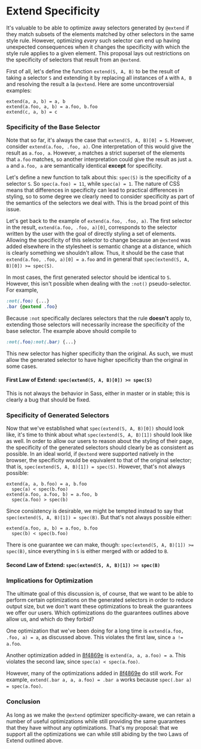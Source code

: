 # Extend Specificity

It's valuable to be able to optimize away selectors generated by `@extend` if
they match subsets of the elements matched by other selectors in the same style
rule. However, optimizing *every* such selector can end up having unexpected
consequences when it changes the specificity with which the style rule applies
to a given element. This proposal lays out restrictions on the specificity of
selectors that result from an `@extend`.

First of all, let's define the function `extend(S, A, B)` to be the result of
taking a selector `S` and extending it by replacing all instances of `A` with
`A, B` and resolving the result a la `@extend`. Here are some uncontroversial
examples:

```
extend(a, a, b) = a, b
extend(a.foo, a, b) = a.foo, b.foo
extend(c, a, b) = c
```

### Specificity of the Base Selector

Note that so far, it's always the case that `extend(S, A, B)[0] = S`. However,
consider `extend(a.foo, .foo, a)`. One interpretation of this would give the
result as `a.foo, a`. However, `a` matches a strict superset of the elements
that `a.foo` matches, so another interpretation could give the result as just
`a`. `a` and `a.foo, a` are semantically identical **except** for specificity.

Let's define a new function to talk about this: `spec(S)` is the specificity of
a selector `S`. So `spec(a.foo) = 11`, while `spec(a) = 1`. The nature of CSS
means that differences in specificity can lead to practical differences in
styling, so to some degree we clearly need to consider specificity as part of
the semantics of the selectors we deal with. This is the broad point of this
issue.

Let's get back to the example of `extend(a.foo, .foo, a)`. The first selector in
the result, `extend(a.foo, .foo, a)[0]`, corresponds to the selector written by
the user with the goal of directly styling a set of elements. Allowing the
specificity of this selector to change because an `@extend` was added elsewhere
in the stylesheet is semantic change at a distance, which is clearly something
we shouldn't allow. Thus, it should be the case that
`extend(a.foo, .foo, a)[0] = a.foo` and in general that
`spec(extend(S, A, B)[0]) >= spec(S)`.

In most cases, the first generated selector should be identical to `S`. However,
this isn't possible when dealing with the `:not()` pseudo-selector. For example,

``` scss
:not(.foo) {...}
.bar {@extend .foo}
```

Because `:not` specifically declares selectors that the rule **doesn't** apply
to, extending those selectors will necessarily increase the specificity of the
base selector. The example above should compile to

``` css
:not(.foo):not(.bar) {...}
```

This new selector has higher specificity than the original. As such, we must
allow the generated selector to have higher specificity than the original in
some cases.

#### First Law of Extend: `spec(extend(S, A, B)[0]) >= spec(S)`

This is not always the behavior in Sass, either in master or in stable; this is
clearly a bug that should be fixed.

### Specificity of Generated Selectors

Now that we've established what `spec(extend(S, A, B)[0])` should look like,
it's time to think about what `spec(extend(S, A, B)[1])` should look like as
well. In order to allow our users to reason about the styling of their page, the
specificity of the generated selectors should clearly be as consistent as
possible. In an ideal world, if `@extend` were supported natively in the
browser, the specificity would be equivalent to that of the original selector;
that is, `spec(extend(S, A, B)[1]) = spec(S)`. However, that's not always
possible:

```
extend(a, a, b.foo) = a, b.foo
  spec(a) < spec(b.foo)
extend(a.foo, a.foo, b) = a.foo, b
  spec(a.foo) > spec(b)
```

Since consistency is desirable, we might be tempted instead to say that
`spec(extend(S, A, B)[1]) = spec(B)`. But that's not always possible either:

```
extend(a.foo, a, b) = a.foo, b.foo
  spec(b) < spec(b.foo)
```

There is one guarantee we can make, though:
`spec(extend(S, A, B)[1]) >= spec(B)`, since everything in `S` is either merged
with or added to `B`.

#### Second Law of Extend: `spec(extend(S, A, B)[1]) >= spec(B)`

### Implications for Optimization

The ultimate goal of this discussion is, of course, that we want to be able to
perform certain optimizations on the generated selectors in order to reduce
output size, but we don't want these optimizations to break the guarantees we
offer our users. Which optimizations do the guarantees outlines above allow us,
and which do they forbid?

One optimization that we've been doing for a long time is
`extend(a.foo, .foo, a) = a`, as discussed above. This violates the first law,
since `a != a.foo`.

Another optimization added in [8f4869e][] is `extend(a, a, a.foo) = a`. This
violates the second law, since `spec(a) < spec(a.foo)`.

[8f4869e]: https://github.com/sass/ruby-sass/commit/8f4869e608e70d7f468bb463ebfe7a939d834e27

However, many of the optimizations added in [8f4869e][] do still work. For
example, `extend(.bar a, a, a.foo) = .bar a` works because
`spec(.bar a) = spec(a.foo)`.

### Conclusion

As long as we make the `@extend` optimizer specificity-aware, we can retain a
number of useful optimizations while still providing the same guarantees that
they have without any optimizations. That's my proposal: that we support all the
optimizations we can while still abiding by the two Laws of Extend outlined
above.

